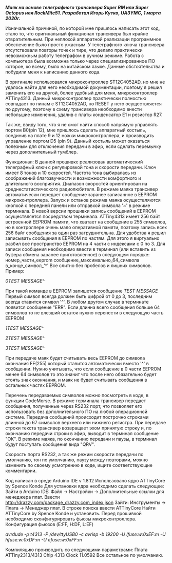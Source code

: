 _**Маяк на основе телеграфного трансивера Super RM или Super Octopus или RockMite51. 
Разработал Игорь Кутко, UA3YMC, 1 марта 2020г.**_

Изначальной причиной, по которой мне пришлось написать этот код, стало то, 
что оригинальный функционал трансивера был крайне отвратительным.
При неплохой аппаратной реализации программное обеспечение было просто ужасным.
У телеграфного ключа трансивера отсутствовали повторы точек и тире, что делало практически невозможным работу 
телеграфом в ручном режиме. Работа с компьютера была возможна только через специализированное ПО которое, 
ко всему, было на китайском языке. Данные обстоятельства и побудили меня к написанию данного кода.

В оригинале использовался микроконтроллер ST12C4052AD, но мне не удалось найти для него
необходимой документации, поэтому я решил заменить его на другой, более удобный для меня, микроконтроллер ATTiny4313.
Данный микроконтроллер практически полностью совпадает по пинам с ST12C4052AD, но RESET у него 
осуществляется по другому, поэтому в схему трансивера необходимо внести небольшие изменения, 
удалив с платы конденсатор Е1 и резистор R27.

Так же, ввиду того, что я не смог найти способ напрямую управлять портом B0(pin 12), мне пришлось сделать
аппаратный костыль, соединив на плате 9 и 12 ножки микроконтроллера, и производить управление портом D5 (pin 9).
Данный костыль может оказаться полезным для отключения передачи в эфир, если сделать перемычку через дополнительный тумблер.

Функционал:
В данной прошивке реализован автоматический телеграфный ключ с регулировкой тона и скорости передачи.
Ключ имеет 8 тонов и 10 скоростей. Частота тона выбиралась из соображений благозвучности и возможности 
комфортного и длительного восприятия. Диапазон скоростей ориентирован на среднестатистического радиолюбителя.
В режиме маяка трансивер автоматически передает сообщение заранее записанное в EEPROM микроконтроллера.
Запуск и останов режима маяка осуществляются кнопкой с передней панели или отправкой символа '~' в режиме терминала. В новой версии прошивки запись сообщений в EEPROM осуществляется посредством терминала. ATTiny4313 имеет 256 байт встроенной EEPROM памяти, что хватает на сообщение в 255 символов, но в контроллере очень мало оперативной памяти, поэтому запись всех 256 байт сообщения за один раз затруднительна. Для удобства я решил записывать сообщения в EEPROM по частям. Для этого я виртуально разбил все пространство EEPROM на 4 части с индексами с 0 по 3. Для записи сообщения необходимо ввести в терминал (или вставить из буфера обмена заранее приготовленное) в следующем порядке: 
номер_части_eeprom сообщение_максимально_64_символа в_конце_символ_'^'
Все слитно без пробелов и лишних символов. 
Пример:

_0TEST MESSAGE^_

При такой команде в EEPROM запишется сообщение _TEST MESSAGE_ Первый символ всегда должен быть цифрой от 0 до 3, последним всегда ставится символ '^'. В любом другом случае в терминате появится сообщение "ERR".
Если длинна всего сообщения больше 64 символов то не влезший остаток нужно перенести в следующую часть EEPROM

_1TEST MESSAGE^_

_2TEST MESSAGE^_

_3TEST MESSAGE^_

При передаче маяк будет считывать весь EEPROM до символа окончания FF(255) который ставится автоматически вместо '^' в сообщении. Нужно учитывать, что если сообщение в 0 части EEPROM менее 64 символов то это значит что после него обязательно будет стоять знак окончания, и маяк не будет считывать сообщения в остальных частях EEPROM.

Перечень передаваемых символов можно посмотреть в коде, в функции CodeMorse.
В режиме терминала трансивер передает сообщения, полученные через RS232 порт, что позволяет его использовать без 
дополнительного ПО на любой операционной системе. Передача сообщений происходит построчно строками длинной до 67 символов 
верхнего или нижнего регистра. При передаче строки текста трансивер возвращает эхом принятую строку и, по окончанию передачи строки в эфир, выводит в терминал сообщение "ОК". В режиме маяка, по окончанию передачи и паузы, в терминал будут поступать сообщения вида "QRV".

Скорость порта RS232, а так же режим скорости передачи по умолчанию, тон по умолчанию, паузу между повторами, можно изменить по своему усмотрению в коде, ищите соответствующие комментарии.

Код написан в среде Arduino IDE v 1.8.12
Использовано ядро ATTinyCore by Spence Konde
Для установки ядра необходимо сделать следующее:
Зайти в Arduino IDE: Файл -> Настройки -> Дополнительные ссылки для менеджера плат. 
Ввести http://drazzy.com/package_drazzy.com_index.json
Зайти: Инструменты -> Плата -> Менеджер плат. В строке поиска ввести ATTinyCore
Найти ATTinyCore by Spence Konde и установить.
Перед прошивкой необходимо сконфигурировать фьюзы микроконтроллера.
Конфигурация фьюзов (E:FF, H:DF, L:EF)

_avrdude -p t4313 -P /dev/ttyUSB0 -c avrisp -b 19200 -U lfuse:w:0xEF:m  -U hfuse:w:0xDF:m  -U efuse:w:0xFF:m_

Компиляцию производить со следующими параметрами:
Плата 	ATTiny2313/4313
Chip 	4313
Clock 	11.0592
Все остальное по умолчанию.
